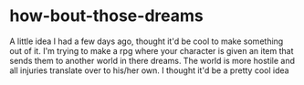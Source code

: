 # how-bout-those-dreams
A little idea I had a few days ago, thought it'd be cool to make something out of it.
I'm trying to make a rpg where your character is given an item that sends them to another world in there dreams. The world is more hostile and all injuries translate over to his/her own.
I thought it'd be a pretty cool idea
